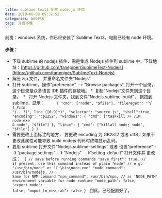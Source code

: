 ```yaml
---
title: sublime text3 配置 node.js 环境
date: 2018-06-08 09:32:52
categories: Web开发
tags: 开发环境
---
```


前提：windows 系统，你已经安装了 Sublime Text3，电脑已经有 node 环境。

<!--more-->

#### 步骤：

- 下载 sublime 的 nodejs 插件，需是集成 Nodejs 插件到 sublime 中，下载地址：[https://github.com/tanepiper/SublimeText-Nodejs](https://github.com/tanepiper/SublimeText-Nodejs)
- 解压 zip 文件， 并重命名文件夹“Nodejs”
- 打开 sublime，操作"preference" --> "Browse packages", 打开一个目录，这个目录是众多语言 IDE 插件的存放地。
  *  复制”Nodejs“文件夹到这个目录。 
  *   打开 Nodejs 文件夹，找到文件“Nodejs.sublime-build”， 拖拽到 sublime，显示：       
  <code>
  {
  "cmd": ["node", "$file"],
  "file*regex": "^[ ]\_File \"(...*?)\", line ([0-9]\*)",
  "selector": "source.js",
  "shell":true,
  "encoding": "cp1252",
  "windows":
  {
  "cmd": ["taskkill /F /IM node.exe & node", "$file"]
  },
  "linux":
  {
  "cmd": ["killall node; node", "$file"]
  }
  }
  </code>
- 需要更改上面标注的地方， 要更改 encoding 为 GB2312 或者 utf8，如果不更改此属性可能导致 build nodejs 代码时终端显示乱码。
- 要用 sublime 打开文件“Nodejs.sublime-settings” 或者 设置“preference” --》 “package settings” --》 “Nodejs”  --》“setting-default” 打开文件并 更改成：
  <code>
  {
  // save before running commands
  "save_first": true,
  // if present, use this command instead of plain "node"
  // e.g. "/usr/bin/node" or "C:\bin\node.exe"
  "node_command": /usr/bin/nodejs,
  // Same for NPM command
  "npm_command": /usr/bin/npm,
  // as 'NODE_PATH' environment variable for node runtime
  "node_path": false,
  "expert_mode": false,
  "ouput_to_new_tab": false
  }
  </code>
  到此，已经配置好了。
